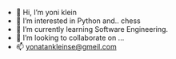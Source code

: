 - 👋 Hi, I’m yoni klein
- 👀 I’m interested in Python and.. chess
- 🌱 I’m currently learning Software Engineering.
- 💞️ I’m looking to collaborate on ...
- 📫 yonatankleinse@gmeil.com

<!---
yonikl/yonikl is a ✨ special ✨ repository because its `README.md` (this file) appears on your GitHub profile.
You can click the Preview link to take a look at your changes.
--->
